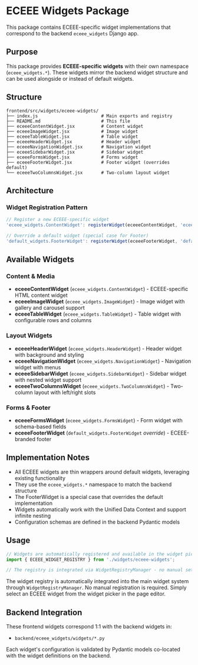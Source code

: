 # ECEEE Widgets Package

This package contains ECEEE-specific widget implementations that correspond to the backend `eceee_widgets` Django app.

## Purpose

This package provides **ECEEE-specific widgets** with their own namespace (`eceee_widgets.*`). These widgets mirror the backend widget structure and can be used alongside or instead of default widgets.

## Structure

```
frontend/src/widgets/eceee-widgets/
├── index.js                        # Main exports and registry
├── README.md                       # This file
├── eceeeContentWidget.jsx          # Content widget
├── eceeeImageWidget.jsx            # Image widget
├── eceeeTableWidget.jsx            # Table widget
├── eceeeHeaderWidget.jsx           # Header widget
├── eceeeNavigationWidget.jsx       # Navigation widget
├── eceeeSidebarWidget.jsx          # Sidebar widget
├── eceeeFormsWidget.jsx            # Forms widget
├── eceeeFooterWidget.jsx           # Footer widget (overrides default)
└── eceeeTwoColumnsWidget.jsx       # Two-column layout widget
```

## Architecture

### Widget Registration Pattern

```javascript
// Register a new ECEEE-specific widget
'eceee_widgets.ContentWidget': registerWidget(eceeeContentWidget, 'eceee_widgets.ContentWidget')

// Override a default widget (special case for Footer)
'default_widgets.FooterWidget': registerWidget(eceeeFooterWidget, 'default_widgets.FooterWidget')
```

## Available Widgets

### Content & Media
- **eceeeContentWidget** (`eceee_widgets.ContentWidget`) - ECEEE-specific HTML content widget
- **eceeeImageWidget** (`eceee_widgets.ImageWidget`) - Image widget with gallery and carousel support
- **eceeeTableWidget** (`eceee_widgets.TableWidget`) - Table widget with configurable rows and columns

### Layout Widgets
- **eceeeHeaderWidget** (`eceee_widgets.HeaderWidget`) - Header widget with background and styling
- **eceeeNavigationWidget** (`eceee_widgets.NavigationWidget`) - Navigation widget with menus
- **eceeeSidebarWidget** (`eceee_widgets.SidebarWidget`) - Sidebar widget with nested widget support
- **eceeeTwoColumnsWidget** (`eceee_widgets.TwoColumnsWidget`) - Two-column layout with left/right slots

### Forms & Footer
- **eceeeFormsWidget** (`eceee_widgets.FormsWidget`) - Form widget with schema-based fields
- **eceeeFooterWidget** (`default_widgets.FooterWidget` *override*) - ECEEE-branded footer

## Implementation Notes

- All ECEEE widgets are thin wrappers around default widgets, leveraging existing functionality
- They use the `eceee_widgets.*` namespace to match the backend structure  
- The FooterWidget is a special case that overrides the default implementation
- Widgets automatically work with the Unified Data Context and support infinite nesting
- Configuration schemas are defined in the backend Pydantic models

## Usage

```jsx
// Widgets are automatically registered and available in the widget picker
import { ECEEE_WIDGET_REGISTRY } from './widgets/eceee-widgets';

// The registry is integrated via WidgetRegistryManager - no manual setup needed
```

The widget registry is automatically integrated into the main widget system through `WidgetRegistryManager`. No manual registration is required. Simply select an ECEEE widget from the widget picker in the page editor.

## Backend Integration

These frontend widgets correspond 1:1 with the backend widgets in:
- `backend/eceee_widgets/widgets/*.py`

Each widget's configuration is validated by Pydantic models co-located with the widget definitions on the backend.
